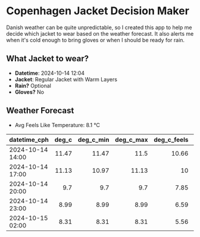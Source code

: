 
# Copenhagen Jacket Decision Maker

Danish weather can be quite unpredictable, so I created this app to help me decide which jacket to wear based on the weather forecast. 
It also alerts me when it's cold enough to bring gloves or when I should be ready for rain.

## What Jacket to wear?

- **Datetime**: 2024-10-14 12:04
- **Jacket**: Regular Jacket with Warm Layers
- **Rain?** Optional
- **Gloves?** No

## Weather Forecast
- Avg Feels Like Temperature: 8.1 °C

| datetime_cph     |   deg_c |   deg_c_min |   deg_c_max |   deg_c_feels | weather   | wind   | rain   |
|:-----------------|--------:|------------:|------------:|--------------:|:----------|:-------|:-------|
| 2024-10-14 14:00 |   11.47 |       11.47 |       11.5  |         10.66 | Clouds    | Medium | None   |
| 2024-10-14 17:00 |   11.13 |       10.97 |       11.13 |         10    | Clouds    | Medium | None   |
| 2024-10-14 20:00 |    9.7  |        9.7  |        9.7  |          7.85 | Clouds    | Low    | None   |
| 2024-10-14 23:00 |    8.99 |        8.99 |        8.99 |          6.59 | Rain      | Low    | Low    |
| 2024-10-15 02:00 |    8.31 |        8.31 |        8.31 |          5.56 | Clouds    | Low    | None   |
        